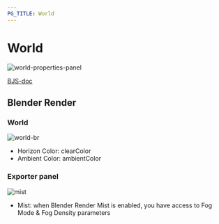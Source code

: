 ```yaml
---
PG_TITLE: World
---
```


# World

![world-properties-panel](http://doc.babylonjs.com/img/exporters/blender/world/world-properties-panel.png)

[BJS-doc](http://doc.babylonjs.com/classes/2.5/scene)

## Blender Render

### World

![world-br](http://doc.babylonjs.com/img/exporters/blender/world/blender-render/world.png)

* Horizon Color: clearColor
* Ambient Color: ambientColor

### Exporter panel

![mist](http://doc.babylonjs.com/img/exporters/blender/world/blender-render/mist.png)

* Mist: when Blender Render Mist is enabled, you have access to Fog Mode & Fog Density parameters
